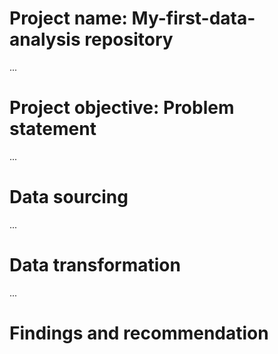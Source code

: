 # Project name: My-first-data-analysis repository

...
# Project objective: Problem statement



...
# Data sourcing



...
# Data transformation



...
# Findings and recommendation

